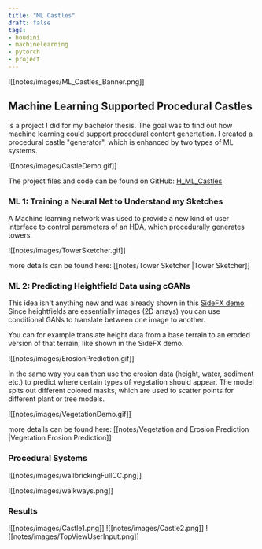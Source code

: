 ```yaml
---
title: "ML Castles"
draft: false
tags:
- houdini
- machinelearning
- pytorch
- project
---
```


![[notes/images/ML_Castles_Banner.png]]

## Machine Learning Supported Procedural Castles
is a project I did for my bachelor thesis. The goal was to find out how machine learning could support procedural content genertation.
I created a procedural castle "generator", which is enhanced by two types of ML systems.

![[notes/images/CastleDemo.gif]]

The project files and code can be found on GitHub: [H_ML_Castles](https://github.com/jakobringler/H_ML_Castles)

### ML 1: Training a Neural Net to Understand my Sketches

A Machine learning network was used to provide a new kind of user interface to control parameters of an HDA, which procedurally generates towers.

![[notes/images/TowerSketcher.gif]]

more details can be found here: [[notes/Tower Sketcher |Tower Sketcher]]

### ML 2: Predicting Heightfield Data using cGANs

This idea isn't anything new and was already shown in this [SideFX demo](https://www.sidefx.com/tutorials/machine-learning-data-preparation/). Since heightfields are essentially images (2D arrays) you can use conditional GANs to translate between one image to another.

You can for example translate height data from a base terrain to an eroded version of that terrain, like shown in the SideFX demo.

![[notes/images/ErosionPrediction.gif]]

In the same way you can then use the erosion data (height, water, sediment etc.) to predict where certain types of vegetation should appear. The model spits out different colored masks, which are used to scatter points for different plant or tree models.

![[notes/images/VegetationDemo.gif]]

more details can be found here: [[notes/Vegetation and Erosion Prediction |Vegetation Erosion Prediction]]

### Procedural Systems
![[notes/images/wallbrickingFullCC.png]]


![[notes/images/walkways.png]]

### Results

![[notes/images/Castle1.png]]
![[notes/images/Castle2.png]]
![[notes/images/TopViewUserInput.png]]